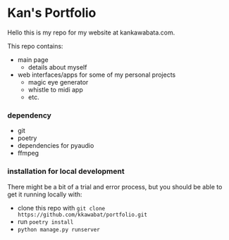 # Kan's Portfolio

Hello this is my repo for my website at kankawabata.com.

This repo contains:
- main page
  - details about myself
- web interfaces/apps for some of my personal projects  
  - magic eye generator
  - whistle to midi app
  - etc.

### dependency
- git
- poetry 
- dependencies for pyaudio
- ffmpeg

### installation for local development
There might be a bit of a trial and error process, but you should be able to get it running locally with:  

- clone this repo with `git clone https://github.com/kkawabat/portfolio.git`
- run `poetry install`
- `python manage.py runserver`